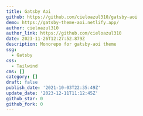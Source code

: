 ```yaml
---
title: Gatsby Aoi
github: https://github.com/cieloazul310/gatsby-aoi
demo: https://gatsby-theme-aoi.netlify.app/
author: cieloazul310
author_link: https://github.com/cieloazul310
date: 2023-11-26T12:27:52.879Z
description: Monorepo for gatsby-aoi theme
ssg:
  - Gatsby
css:
  - Tailwind
cms: []
category: []
draft: false
publish_date: '2021-10-03T22:35:49Z'
update_date: '2023-12-11T11:12:45Z'
github_star: 0
github_fork: 0
---
```

